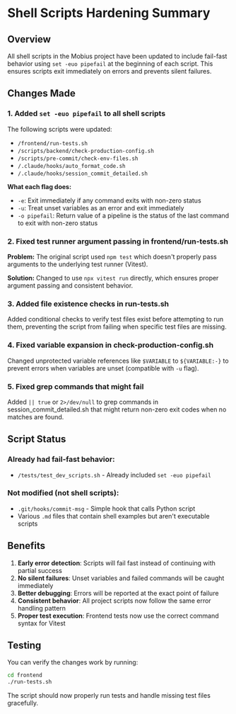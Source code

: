 # Shell Scripts Hardening Summary

## Overview
All shell scripts in the Mobius project have been updated to include fail-fast behavior using `set -euo pipefail` at the beginning of each script. This ensures scripts exit immediately on errors and prevents silent failures.

## Changes Made

### 1. Added `set -euo pipefail` to all shell scripts

The following scripts were updated:
- `/frontend/run-tests.sh`
- `/scripts/backend/check-production-config.sh`
- `/scripts/pre-commit/check-env-files.sh`
- `/.claude/hooks/auto_format_code.sh`
- `/.claude/hooks/session_commit_detailed.sh`

**What each flag does:**
- `-e`: Exit immediately if any command exits with non-zero status
- `-u`: Treat unset variables as an error and exit immediately
- `-o pipefail`: Return value of a pipeline is the status of the last command to exit with non-zero status

### 2. Fixed test runner argument passing in frontend/run-tests.sh

**Problem:** The original script used `npm test` which doesn't properly pass arguments to the underlying test runner (Vitest).

**Solution:** Changed to use `npx vitest run` directly, which ensures proper argument passing and consistent behavior.

### 3. Added file existence checks in run-tests.sh

Added conditional checks to verify test files exist before attempting to run them, preventing the script from failing when specific test files are missing.

### 4. Fixed variable expansion in check-production-config.sh

Changed unprotected variable references like `$VARIABLE` to `${VARIABLE:-}` to prevent errors when variables are unset (compatible with `-u` flag).

### 5. Fixed grep commands that might fail

Added `|| true` or `2>/dev/null` to grep commands in session_commit_detailed.sh that might return non-zero exit codes when no matches are found.

## Script Status

### Already had fail-fast behavior:
- `/tests/test_dev_scripts.sh` - Already included `set -euo pipefail`

### Not modified (not shell scripts):
- `.git/hooks/commit-msg` - Simple hook that calls Python script
- Various `.md` files that contain shell examples but aren't executable scripts

## Benefits

1. **Early error detection**: Scripts will fail fast instead of continuing with partial success
2. **No silent failures**: Unset variables and failed commands will be caught immediately
3. **Better debugging**: Errors will be reported at the exact point of failure
4. **Consistent behavior**: All project scripts now follow the same error handling pattern
5. **Proper test execution**: Frontend tests now use the correct command syntax for Vitest

## Testing

You can verify the changes work by running:
```bash
cd frontend
./run-tests.sh
```

The script should now properly run tests and handle missing test files gracefully.
